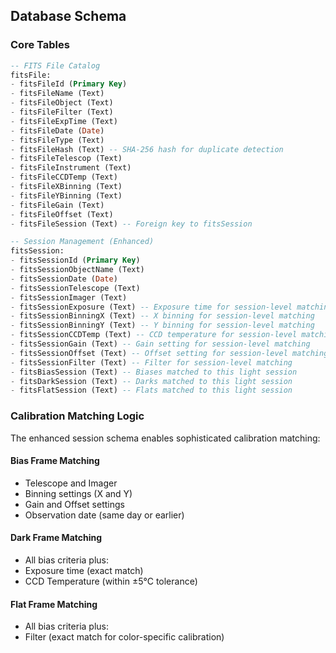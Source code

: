 ## Database Schema

### Core Tables

```sql
-- FITS File Catalog
fitsFile:
- fitsFileId (Primary Key)
- fitsFileName (Text)
- fitsFileObject (Text) 
- fitsFileFilter (Text)
- fitsFileExpTime (Text)
- fitsFileDate (Date)
- fitsFileType (Text)
- fitsFileHash (Text) -- SHA-256 hash for duplicate detection
- fitsFileTelescop (Text)
- fitsFileInstrument (Text)
- fitsFileCCDTemp (Text)
- fitsFileXBinning (Text)
- fitsFileYBinning (Text)
- fitsFileGain (Text)
- fitsFileOffset (Text)
- fitsFileSession (Text) -- Foreign key to fitsSession

-- Session Management (Enhanced)
fitsSession:
- fitsSessionId (Primary Key)
- fitsSessionObjectName (Text)
- fitsSessionDate (Date)
- fitsSessionTelescope (Text)
- fitsSessionImager (Text)
- fitsSessionExposure (Text) -- Exposure time for session-level matching
- fitsSessionBinningX (Text) -- X binning for session-level matching
- fitsSessionBinningY (Text) -- Y binning for session-level matching
- fitsSessionCCDTemp (Text) -- CCD temperature for session-level matching
- fitsSessionGain (Text) -- Gain setting for session-level matching
- fitsSessionOffset (Text) -- Offset setting for session-level matching
- fitsSessionFilter (Text) -- Filter for session-level matching
- fitsBiasSession (Text) -- Biases matched to this light session
- fitsDarkSession (Text) -- Darks matched to this light session
- fitsFlatSession (Text) -- Flats matched to this light session
```

### Calibration Matching Logic

The enhanced session schema enables sophisticated calibration matching:

#### Bias Frame Matching
- Telescope and Imager
- Binning settings (X and Y)
- Gain and Offset settings
- Observation date (same day or earlier)

#### Dark Frame Matching
- All bias criteria plus:
- Exposure time (exact match)
- CCD Temperature (within ±5°C tolerance)

#### Flat Frame Matching
- All bias criteria plus:
- Filter (exact match for color-specific calibration)